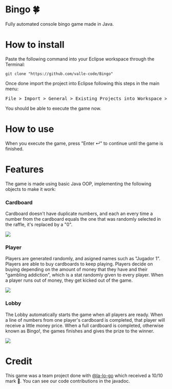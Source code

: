 # Bingo 🍀
Fully automated console bingo game made in Java. 
# How to install
Paste the following command into your Eclipse workspace through the Terminal:
```
git clone "https://github.com/valle-code/Bingo"
```
Once done import the project into Eclipse following this steps in the main menu:
<pre>File > Import > General > Existing Projects into Workspace > Next > Browse Folder "Bingo" > Finish</pre>
You should be able to execute the game now.
# How to use 
When you execute the game, press "Enter ↵" to continue until the game is finished.
# Features
The game is made using basic Java OOP, implementing the following objects to make it work:
### Cardboard
Cardboard doesn't have duplicate numbers, and each an every time a number from the cardboard equals the one that was randomly selected in the raffle, it's replaced by a "0".

<img src = "./img/cardboard.jpg"></img>
### Player
Players are generated randomly, and asigned names such as "Jugador 1". Players are able to buy cardboards to keep playing. Players decide on buying depending on the amount of money that they have and their "gambling addiction", which is a stat randomly given to every player. When a player runs out of money, they get kicked out of the game. 

<img src = "./img/player.jpg"></img>
### Lobby
The Lobby automatically starts the game when all players are ready. When a line of numbers from one player's cardboard is completed, that player will receive a little money price. When a full cardboard is completed, otherwise known as Bingo!, the games finishes and gives the prize to the winner. 

<img src = "./img/lobby.gif"></img>
# Credit
This game was a team project done with [@la-lo-go](https://github.com/la-lo-go) which received a 10/10 mark 💯. You can see our code contributions in the javadoc. 
